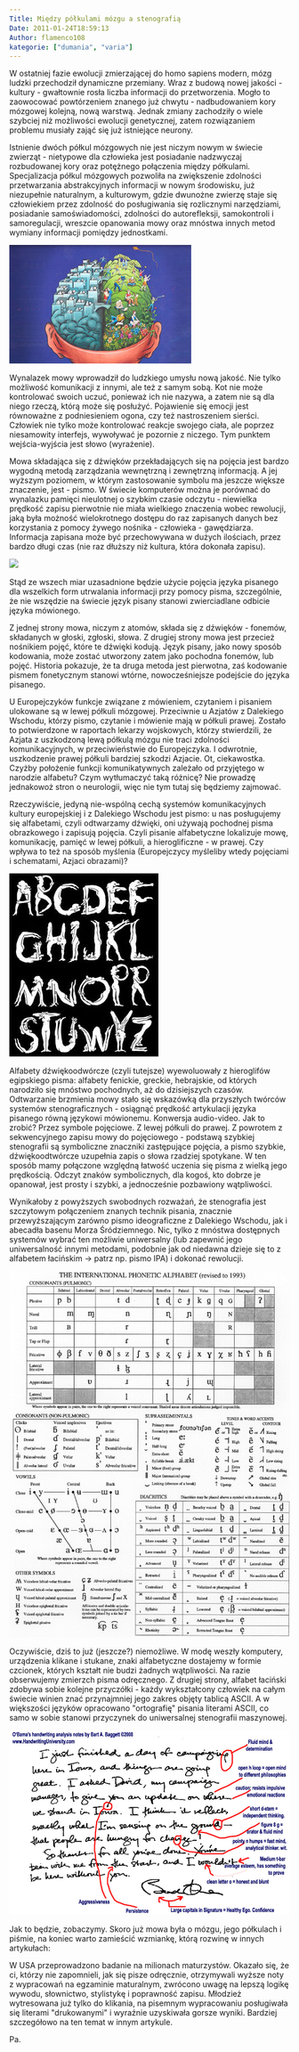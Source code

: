 ```yaml
---
Title: Między półkulami mózgu a stenografią
Date: 2011-01-24T18:59:13
Author: flamenco108
kategorie: ["dumania", "varia"]
---
```




W ostatniej fazie ewolucji zmierzającej do homo sapiens modern, mózg
ludzki przechodził dynamiczne przemiany. Wraz z budową nowej jakości -
kultury - gwałtownie rosła liczba informacji do przetworzenia. Mogło to
zaowocować powtórzeniem znanego już chwytu - nadbudowaniem kory mózgowej
kolejną, nową warstwą. Jednak zmiany zachodziły o wiele szybciej niż
możliwości ewolucji genetycznej, zatem rozwiązaniem problemu musiały
zająć się już istniejące neurony.

Istnienie dwóch półkul mózgowych nie jest niczym nowym w świecie
zwierząt - nietypowe dla człowieka jest posiadanie nadzwyczaj
rozbudowanej kory oraz potężnego połączenia między półkulami.
Specjalizacja półkul mózgowych pozwoliła na zwiększenie zdolności
przetwarzania abstrakcyjnych informacji w nowym środowisku, już
niezupełnie naturalnym, a kulturowym, gdzie dwunożne zwierzę staje się
człowiekiem przez zdolność do posługiwania się rozlicznymi narzędziami,
posiadanie samoświadomości, zdolności do autorefleksji, samokontroli i
samoregulacji, wreszcie opanowania mowy oraz mnóstwa innych metod
wymiany informacji pomiędzy jednostkami.



![](mozg.png)



Wynalazek mowy wprowadził do ludzkiego umysłu nową jakość. Nie tylko
możliwość komunikacji z innymi, ale też z samym sobą. Kot nie może
kontrolować swoich uczuć, ponieważ ich nie nazywa, a zatem nie są dla
niego rzeczą, którą może się posłużyć. Pojawienie się emocji jest
równoważne z podniesieniem ogona, czy też nastroszeniem sierści.
Człowiek nie tylko może kontrolować reakcje swojego ciała, ale poprzez
niesamowity interfejs, wywoływać je pozornie z niczego. Tym punktem
wejścia-wyjścia jest słowo (wyrażenie).

Mowa składająca się z dźwięków przekładających się na pojęcia jest
bardzo wygodną metodą zarządzania wewnętrzną i zewnętrzną informacją. A
jej wyższym poziomem, w którym zastosowanie symbolu ma jeszcze większe
znaczenie, jest - pismo. W świecie komputerów można je porównać do
wynalazku pamięci nieulotnej o szybkim czasie odczytu - niewielka
prędkość zapisu pierwotnie nie miała wielkiego znaczenia wobec
rewolucji, jaką była możność wielokrotnego dostępu do raz zapisanych
danych bez korzystania z pomocy żywego nośnika - człowieka -
gawędziarza. Informacja zapisana może być przechowywana w dużych
ilościach, przez bardzo długi czas (nie raz dłuższy niż kultura, która
dokonała zapisu).



![](http://mensite.pl/wp-content/uploads/2009/07/writing1.jpg)



Stąd ze wszech miar uzasadnione będzie użycie pojęcia języka pisanego
dla wszelkich form utrwalania informacji przy pomocy pisma, szczególnie,
że nie wszędzie na świecie język pisany stanowi zwierciadlane odbicie
języka mówionego.

Z jednej strony mowa, niczym z atomów, składa się z dźwięków - fonemów,
składanych w głoski, zgłoski, słowa. Z drugiej strony mowa jest przecież
nośnikiem pojęć, które te dźwięki kodują. Język pisany, jako nowy sposób
kodowania, może zostać utworzony zatem jako pochodna fonemów, lub pojęć.
Historia pokazuje, że ta druga metoda jest pierwotna, zaś kodowanie
pismem fonetycznym stanowi wtórne, nowocześniejsze podejście do języka
pisanego.

U Europejczyków funkcje związane z mówieniem, czytaniem i pisaniem
ulokowane są w lewej półkuli mózgowej. Przeciwnie u Azjatów z Dalekiego
Wschodu, którzy pismo, czytanie i mówienie mają w półkuli prawej.
Zostało to potwierdzone w raportach lekarzy wojskowych, którzy
stwierdzili, że Azjata z uszkodzoną lewą półkulą mózgu nie traci
zdolności komunikacyjnych, w przeciwieństwie do Europejczyka. I
odwrotnie, uszkodzenie prawej półkuli bardziej szkodzi Azjacie. Ot,
ciekawostka. Czyżby położenie funkcji komunikatywnych zależało od
przyjętego w narodzie alfabetu? Czym wytłumaczyć taką różnicę? Nie
prowadzę jednakowoż stron o neurologii, więc nie tym tutaj się będziemy
zajmować.

Rzeczywiście, jedyną nie-wspólną cechą systemów komunikacyjnych kultury
europejskiej i z Dalekiego Wschodu jest pismo: u nas posługujemy się
alfabetami, czyli odtwarzamy dźwięki, oni używają pochodnej pisma
obrazkowego i zapisują pojęcia. Czyli pisanie alfabetyczne lokalizuje
mowę, komunikację, pamięć w lewej półkuli, a hieroglificzne - w prawej.
Czy wpływa to też na sposób myślenia (Europejczycy myśleliby wtedy
pojęciami i schematami, Azjaci obrazami)?



![](jura_abc.jpg)



Alfabety dźwiękoodwórcze (czyli tutejsze) wyewoluowały z hieroglifów
egipskiego pisma: alfabety fenickie, greckie, hebrajskie, od których
narodziło się mnóstwo pochodnych, aż do dzisiejszych czasów. Odtwarzanie
brzmienia mowy stało się wskazówką dla przyszłych twórców systemów
stenograficznych - osiągnąć prędkość artykulacji języka pisanego równą
językowi mówionemu. Konwersja audio-video. Jak to zrobić? Przez symbole
pojęciowe. Z lewej półkuli do prawej. Z powrotem z sekwencyjnego zapisu
mowy do pojęciowego - podstawą szybkiej stenografii są symboliczne
znaczniki zastępujące pojęcia, a pismo szybkie, dźwiękoodtwórcze
uzupełnia zapis o słowa rzadziej spotykane. W ten sposób mamy połączone
względną łatwość uczenia się pisma z wielką jego prędkością. Odczyt
znaków symbolicznych, dla kogoś, kto dobrze je opanował, jest prosty i
szybki, a jednocześnie pozbawiony wątpliwości.

Wynikałoby z powyższych swobodnych rozważań, że stenografia jest
szczytowym połączeniem znanych technik pisania, znacznie przewyższającym
zarówno pismo ideograficzne z Dalekiego Wschodu, jak i abecadła basenu
Morza Śródziemnego. Nic, tylko z mnóstwa dostępnych systemów wybrać ten
możliwie uniwersalny (lub zapewnić jego uniwersalność innymi metodami,
podobnie jak od niedawna dzieje się to z alfabetem łacińskim -&gt; patrz
np. pismo IPA) i dokonać rewolucji.



![](art_ipachart.gif)



Oczywiście, dziś to już (jeszcze?) niemożliwe. W modę weszły komputery,
urządzenia klikane i stukane, znaki alfabetyczne dostajemy w formie
czcionek, których kształt nie budzi żadnych wątpliwości. Na razie
obserwujemy zmierzch pisma odręcznego. Z drugiej strony, alfabet
łaciński zdobywa sobie kolejne przyczółki - każdy wykształcony człowiek
na całym świecie winien znać przynajmniej jego zakres objęty tablicą
ASCII. A w większości języków opracowano "ortografię" pisania literami
ASCII, co samo w sobie stanowi przyczynek do uniwersalnej stenografii
maszynowej.



![](barackobama_handwriting.jpg)



Jak to będzie, zobaczymy. Skoro już mowa była o mózgu, jego półkulach i
piśmie, na koniec warto zamieścić wzmiankę, którą rozwinę w innych
artykułach:

W USA przeprowadzono badanie na milionach maturzystów. Okazało się, że
ci, którzy nie zapomnieli, jak się pisze odręcznie, otrzymywali wyższe
noty z wypracowań na egzaminie maturalnym, zwrócono uwagę na lepszą
logikę wywodu, słownictwo, stylistykę i poprawność zapisu. Młodzież
wytresowana już tylko do klikania, na pisemnym wypracowaniu posługiwała
się literami "drukowanymi" i wyraźnie uzyskiwała gorsze wyniki. Bardziej
szczegółowo na ten temat w innym artykule.

Pa.

